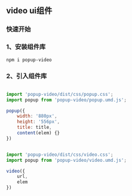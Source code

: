 ## video ui组件

### 快速开始

### 1、安装组件库
``` bash
npm i popup-video
```
### 2、引入组件库

``` javascript popup

import 'popup-video/dist/css/popup.css';
import popup from 'popup-video/popup.umd.js';

popup({
    width: '880px',
    height: '556px',
    title: title,
    content(elem) {}
})

```
``` javascript video

import 'popup-video/dist/css/video.css';
import popup from 'popup-video/video.umd.js';

video({
    url,
    elem
})

```


